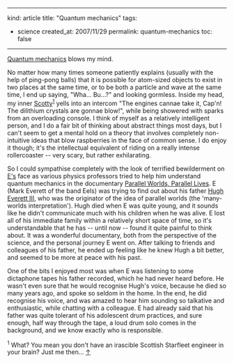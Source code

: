 -----
kind: article
title: "Quantum mechanics"
tags:
- science
created_at: 2007/11/29
permalink: quantum-mechanics
toc: false
-----

<p><a href="http://en.wikipedia.org/wiki/Introduction_to_quantum_mechanics">Quantum mechanics</a> blows my mind.</p>

<p>No matter how many times someone patiently explains (usually with the help of ping-pong balls) that it is possible for atom-sized objects to exist in two places at the same time, or to be both a particle and wave at the same time, I end up saying, "Wha... Bu...?" and looking gormless. Inside my head, my inner <a href="http://www.startrek.com/startrek/view/series/TOS/character/1112502.html">Scotty</a><sup id="r1-291107"><a href="#f1-291107">1</a></sup> yells into an intercom "The engines cannae take it, Cap'n! The dilithium crystals are gonnae blow!", while being showered with sparks from an overloading console. I think of myself as a relatively intelligent person, and I do a fair bit of thinking about abstract things most days, but I can't seem to get a mental hold on a theory that involves completely non-intuitive ideas that blow raspberries in the face of common sense. I do enjoy it though; it's the intellectual equivalent of riding on a really intense rollercoaster -- very scary, but rather exhilarating.</p>

<p>So I could sympathise completely with the look of terrified bewilderment on <a href="http://www.eelstheband.com/biography/index.php">E's</a> face as various physics professors tried to help him understand quantum mechanics in the documentary <a href="http://news.bbc.co.uk/1/hi/sci/tech/7113098.stm">Parallel Worlds, Parallel Lives</a>. E (Mark Everett of the band Eels) was trying to find out about his father <a href="http://en.wikipedia.org/wiki/Hugh_Everett">Hugh Everett III</a>, who was the originator of the idea of parallel worlds (the 'many-worlds interpretation'). Hugh died when E was quite young, and it sounds like he didn't communicate much with his children when he was alive. E lost all of his immediate family within a relatively short space of time, so it's understandable that he has -- until now -- found it quite painful to think about. It was a wonderful documentary, both from the perspective of the science, and the personal journey E went on. After talking to friends and colleagues of his father, he ended up feeling like he knew Hugh a bit better, and seemed to be more at peace with his past.</p>

<p>One of the bits I enjoyed most was when E was listening to some dictaphone tapes his father recorded, which he had never heard before. He wasn't even sure that he would recognise Hugh's voice, because he died so many years ago, and spoke so seldom in the home. In the end, he did recognise his voice, and was amazed to hear him sounding so talkative and enthusiastic, while chatting with a colleague. E had already said that his father was quite tolerant of his adolescent drum practices, and sure enough, half way through the tape, a loud drum solo comes in the background, and we know exactly who is responsible.</p>

<p><sup id="f1-291107">1</sup> What? You mean you don't have an irascible Scottish Starfleet engineer in your brain? Just me then... <a href="#r1-291107">&uarr;</a></p>


